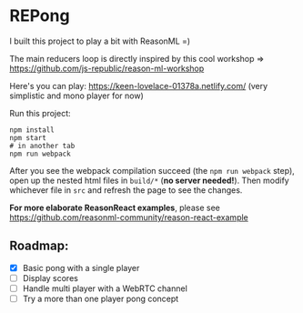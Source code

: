 # REPong
I built this project to play a bit with ReasonML =)

The main reducers loop is directly inspired by this cool workshop =>     https://github.com/js-republic/reason-ml-workshop

Here's you can play: https://keen-lovelace-01378a.netlify.com/  (very simplistic and mono player for now)

Run this project:

```
npm install
npm start
# in another tab
npm run webpack
```

After you see the webpack compilation succeed (the `npm run webpack` step), open up the nested html files in `build/*` (**no server needed!**). Then modify whichever file in `src` and refresh the page to see the changes.

**For more elaborate ReasonReact examples**, please see https://github.com/reasonml-community/reason-react-example


## Roadmap:
- [x] Basic pong with a single player
- [ ] Display scores
- [ ] Handle multi player with a WebRTC channel
- [ ] Try a more than one player pong concept
